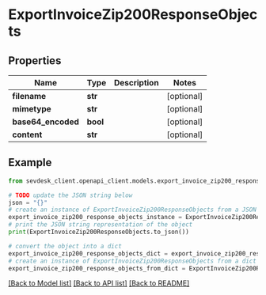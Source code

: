 # ExportInvoiceZip200ResponseObjects


## Properties

Name | Type | Description | Notes
------------ | ------------- | ------------- | -------------
**filename** | **str** |  | [optional] 
**mimetype** | **str** |  | [optional] 
**base64_encoded** | **bool** |  | [optional] 
**content** | **str** |  | [optional] 

## Example

```python
from sevdesk_client.openapi_client.models.export_invoice_zip200_response_objects import ExportInvoiceZip200ResponseObjects

# TODO update the JSON string below
json = "{}"
# create an instance of ExportInvoiceZip200ResponseObjects from a JSON string
export_invoice_zip200_response_objects_instance = ExportInvoiceZip200ResponseObjects.from_json(json)
# print the JSON string representation of the object
print(ExportInvoiceZip200ResponseObjects.to_json())

# convert the object into a dict
export_invoice_zip200_response_objects_dict = export_invoice_zip200_response_objects_instance.to_dict()
# create an instance of ExportInvoiceZip200ResponseObjects from a dict
export_invoice_zip200_response_objects_from_dict = ExportInvoiceZip200ResponseObjects.from_dict(export_invoice_zip200_response_objects_dict)
```
[[Back to Model list]](../README.md#documentation-for-models) [[Back to API list]](../README.md#documentation-for-api-endpoints) [[Back to README]](../README.md)


